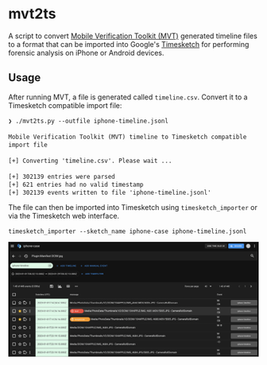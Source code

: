 # mvt2ts
A script to convert [Mobile Verification Toolkit (MVT)](https://github.com/mvt-project/mvt/) generated timeline files to a format that can be imported into Google's [Timesketch](https://timesketch.org/) for performing forensic analysis on iPhone or Android devices. 

## Usage
After running MVT, a file is generated called `timeline.csv`. Convert it to a Timesketch compatible import file:

```
❯ ./mvt2ts.py --outfile iphone-timeline.jsonl

Mobile Verification Toolkit (MVT) timeline to Timesketch compatible import file

[+] Converting 'timeline.csv'. Please wait ...

[+] 302139 entries were parsed
[+] 621 entries had no valid timestamp
[+] 302139 events written to file 'iphone-timeline.jsonl'
```

The file can then be imported into Timesketch using `timesketch_importer` or via the Timesketch web interface.
```
timesketch_importer --sketch_name iphone-case iphone-timeline.jsonl
```
![iphone timesketch](./example.png)




